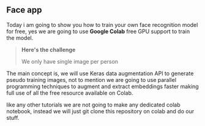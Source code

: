 ## Face app

Today i am going to show you how to train your own face recognition model for free, yes we are going to use **Google Colab** free GPU support to train the model.

> **Here's the challenge**
>
> We only have single image per person

The main concept is, we will use Keras data augmentation API to generate pseudo training images, not to mention we are going to use parallel programming techniques to augment and extract embeddings faster  making full use of all the free resource available on Colab.

like any other tutorials we are not going to make any dedicated colab notebook, instead we will just git clone this repository on colab and do our stuff.